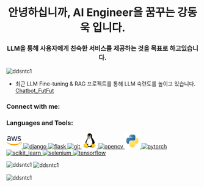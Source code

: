 <h1 align="center">안녕하십니까, AI Engineer을 꿈꾸는 강동욱 입니다.</h1>
<h3 align="center">LLM을 통해 사용자에게 친숙한 서비스를 제공하는 것을 목표로 하고있습니다.</h3>

<p align="left"> <img src="https://komarev.com/ghpvc/?username=ddsntc1&label=Profile%20views&color=0e75b6&style=flat" alt="ddsntc1" /> </p>

- 최근 LLM Fine-tuning & RAG 프로젝트를 통해 LLM 숙련도를 높이고 있습니다. [Chatbot_FutFut](https://github.com/ddsntc1/Chatbot_FutFut)

<h3 align="left">Connect with me:</h3>
<p align="left">
</p>

<h3 align="left">Languages and Tools:</h3>
<p align="left"> <a href="https://aws.amazon.com" target="_blank" rel="noreferrer"> <img src="https://raw.githubusercontent.com/devicons/devicon/master/icons/amazonwebservices/amazonwebservices-original-wordmark.svg" alt="aws" width="40" height="40"/> </a> <a href="https://www.djangoproject.com/" target="_blank" rel="noreferrer"> <img src="https://cdn.worldvectorlogo.com/logos/django.svg" alt="django" width="40" height="40"/> </a> <a href="https://flask.palletsprojects.com/" target="_blank" rel="noreferrer"> <img src="https://www.vectorlogo.zone/logos/pocoo_flask/pocoo_flask-icon.svg" alt="flask" width="40" height="40"/> </a> <a href="https://git-scm.com/" target="_blank" rel="noreferrer"> <img src="https://www.vectorlogo.zone/logos/git-scm/git-scm-icon.svg" alt="git" width="40" height="40"/> </a> <a href="https://www.linux.org/" target="_blank" rel="noreferrer"> <img src="https://raw.githubusercontent.com/devicons/devicon/master/icons/linux/linux-original.svg" alt="linux" width="40" height="40"/> </a> <a href="https://opencv.org/" target="_blank" rel="noreferrer"> <img src="https://www.vectorlogo.zone/logos/opencv/opencv-icon.svg" alt="opencv" width="40" height="40"/> </a> <a href="https://www.python.org" target="_blank" rel="noreferrer"> <img src="https://raw.githubusercontent.com/devicons/devicon/master/icons/python/python-original.svg" alt="python" width="40" height="40"/> </a> <a href="https://pytorch.org/" target="_blank" rel="noreferrer"> <img src="https://www.vectorlogo.zone/logos/pytorch/pytorch-icon.svg" alt="pytorch" width="40" height="40"/> </a> <a href="https://scikit-learn.org/" target="_blank" rel="noreferrer"> <img src="https://upload.wikimedia.org/wikipedia/commons/0/05/Scikit_learn_logo_small.svg" alt="scikit_learn" width="40" height="40"/> </a> <a href="https://www.selenium.dev" target="_blank" rel="noreferrer"> <img src="https://raw.githubusercontent.com/detain/svg-logos/780f25886640cef088af994181646db2f6b1a3f8/svg/selenium-logo.svg" alt="selenium" width="40" height="40"/> </a> <a href="https://www.tensorflow.org" target="_blank" rel="noreferrer"> <img src="https://www.vectorlogo.zone/logos/tensorflow/tensorflow-icon.svg" alt="tensorflow" width="40" height="40"/> </a> </p>

<p><img align="left" src="https://github-readme-stats.vercel.app/api/top-langs?username=ddsntc1&show_icons=true&locale=en&layout=compact" alt="ddsntc1" /></p>

<p>&nbsp;<img align="center" src="https://github-readme-stats.vercel.app/api?username=ddsntc1&show_icons=true&locale=en" alt="ddsntc1" /></p>

<p><img align="center" src="https://github-readme-streak-stats.herokuapp.com/?user=ddsntc1&" alt="ddsntc1" /></p>
